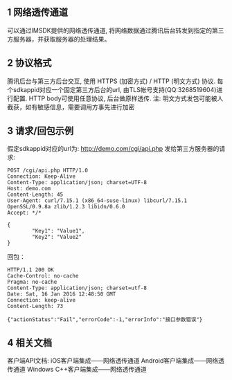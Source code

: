 ## 1 网络透传通道

可以通过IMSDK提供的网络透传通道, 将网络数据通过腾讯后台转发到指定的第三方服务器，并获取服务器的处理结果。

## 2 协议格式

腾讯后台与第三方后台交互, 使用 HTTPS (加密方式) / HTTP (明文方式) 协议.
每个sdkappid对应一个固定第三方后台的url, 由TLS帐号支持(QQ:3268519604)进行配置.
HTTP body可使用任意协议, 后台做原样透传.
注: 明文方式发包可能被人截获，如有敏感信息，需要调用方事先进行加密

## 3 请求/回包示例

假定sdkappid对应的url为: http://demo.com/cgi/api.php
发给第三方服务器的请求:

```
POST /cgi/api.php HTTP/1.0
Connection: Keep-Alive
Content-Type: application/json; charset=UTF-8
Host: demo.com
Content-Length: 45
User-Agent: curl/7.15.1 (x86_64-suse-linux) libcurl/7.15.1 OpenSSL/0.9.8a zlib/1.2.3 libidn/0.6.0
Accept: */*

{
        "Key1": "Value1",
        "Key2": "Value2"
}
```
回包：

```
HTTP/1.1 200 OK
Cache-Control: no-cache
Pragma: no-cache
Content-Type: application/json; charset=utf-8
Date: Sat, 16 Jan 2016 12:48:50 GMT
Connection: keep-alive
Content-Length: 73

{"actionStatus":"Fail","errorCode":-1,"errorInfo":"接口参数错误"}
```

## 4 相关文档

客户端API文档:
iOS客户端集成——网络透传通道
Android客户端集成——网络透传通道
Windows C++客户端集成——网络透传通道